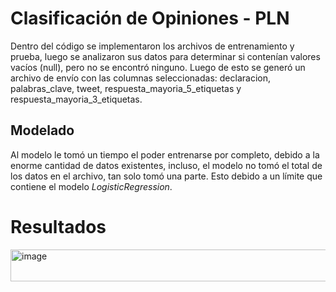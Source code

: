 # Clasificación de Opiniones - PLN
Dentro del código se implementaron los archivos de entrenamiento y prueba,
luego se analizaron sus datos para determinar si contenían valores vacíos
(null), pero no se encontró ninguno. Luego de esto se generó un archivo de
envío con las columnas seleccionadas: declaracion, palabras_clave, tweet,
respuesta_mayoria_5_etiquetas y respuesta_mayoria_3_etiquetas.

## Modelado
Al modelo le tomó un tiempo el poder entrenarse por completo, debido a la
enorme cantidad de datos existentes, incluso, el modelo no tomó el total
de los datos en el archivo, tan solo tomó una parte. Esto debido a un
límite que contiene el modelo *LogisticRegression*.

# Resultados
<img width="1005" height="51" alt="image" src="https://github.com/user-attachments/assets/321cd560-4ef9-4da9-b051-c9506302cdc7" />
